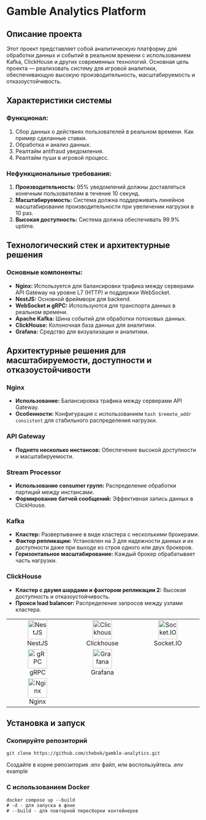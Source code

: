 # Gamble Analytics Platform

## Описание проекта

Этот проект представляет собой аналитическую платформу для обработки данных и событий в реальном времени с использованием Kafka, ClickHouse и других современных технологий. Основная цель проекта — реализовать систему для игровой аналитики, обеспечивающую высокую производительность, масштабируемость и отказоустойчивость.

## Характеристики системы

### Функционал:

1. Сбор данных о действиях пользователей в реальном времени. Как пример сделанные ставки.
2. Обработка и анализ данных.
3. Реалтайм antifraud уведомления.
4. Реалтайм пуши в игровой процесс.

### Нефункциональные требования:

1. **Производительность:** 95% уведомлений должны доставляться конечным пользователям в течение 10 секунд.
2. **Масштабируемость:** Система должна поддерживать линейное масштабирование производительности при увеличении нагрузки в 10 раз.
3. **Высокая доступность:** Система должна обеспечивать 99.9% uptime.

## Технологический стек и архитектурные решения

### Основные компоненты:

- **Nginx:** Используется для балансировки трафика между серверами API Gateway на уровне L7 (HTTP) и поддержки WebSocket.
- **NestJS:** Основной фреймворк для backend.
- **WebSocket и gRPC:** Используются для транспорта данных в реальном времени.
- **Apache Kafka:** Шина событий для обработки потоковых данных.
- **ClickHouse:** Колоночная база данных для аналитики.
- **Grafana:** Средство для визуализации и аналитики.

## Архитектурные решения для масштабируемости, доступности и отказоустойчивости

### Nginx

- **Использование:** Балансировка трафика между серверами API Gateway.
- **Особенности:** Конфигурация с использованием `hash $remote_addr consistent` для стабильного распределения нагрузки.

### API Gateway

- **Поднято несколько инстансов:** Обеспечение высокой доступности и масштабируемости.

### Stream Processor

- **Использование consumer групп:** Распределение обработки партиций между инстансами.
- **Формирование батчей сообщений:** Эффективная запись данных в ClickHouse.

### Kafka

- **Кластер:** Развертывание в виде кластера с несколькими брокерами.
- **Фактор репликации:** Установлен на 3 для надежности данных и их доступности даже при выходе из строя одного или двух брокеров.
- **Горизонтальное масштабирование:** Каждый брокер обрабатывает часть нагрузки.

### ClickHouse

- **Кластер с двумя шардами и фактором репликации 2:** Высокая доступность и отказоустойчивость.
- **Прокси load balancer:** Распределение запросов между узлами кластера.

<table width="100%">
  <tr>
    <td align="center" valign="middle" width="17%">
      <a href="https://nestjs.com/">
        <img height="50" alt="NestJS" src="https://ih1.redbubble.net/image.1320015801.6889/tst,small,507x507-pad,600x600,f8f8f8.jpg"/>
      </a>
      <br />
      NestJS
    </td>
    <td align="center" valign="middle" width="17%">
      <a href="https://clickhouse.com/">
        <img height="50" alt="Clickhouse" src="https://forgeglobal.com/site/assets/files/7338/1664384702819-clickhouse-logo-500w-1.png"/>
      </a>
      <br />
      Clickhouse
    </td>
    <td align="center" valign="middle" width="17%">
      <a href="https://socket.io/">
        <img height="50" alt="Socket.IO" src="https://upload.wikimedia.org/wikipedia/commons/9/96/Socket-io.svg"/>
      </a>
      <br />
      Socket.IO
    </td>
  </tr>
  <tr>
    <td align="center" valign="middle" width="17%">
      <a href="https://grpc.io/">
        <img height="50" alt="gRPC" src="https://grpc.io/img/logos/grpc-icon-color.png"/>
      </a>
      <br />
      gRPC
    </td>
    <td align="center" valign="middle" width="17%">
      <a href="https://grafana.com/">
        <img height="50" alt="Grafana" src="https://ih1.redbubble.net/image.4230702817.6993/st,small,507x507-pad,600x600,f8f8f8.u1.jpg"/>
      </a>
      <br />
      Grafana
    </td>
  </tr>
  <tr>
    <td align="center" valign="middle" width="17%">
      <a href="https://www.nginx.com/">
        <img height="50" alt="Nginx" src="https://logowik.com/content/uploads/images/nginx7281.logowik.com.webp"/>
      </a>
      <br />
      Nginx
    </td>
  </tr>
</table>

## Установка и запуск

### Скопируйте репозиторий

```shell
git clone https://github.com/chebok/gamble-analytics.git
```

Создайте в корне репозитория .env файл, или воспользуйтесь .env example

### С использованием Docker

```shell
docker compose up --build
# -d - для запуска в фоне
# --build - для повторной пересборки контейнеров
```